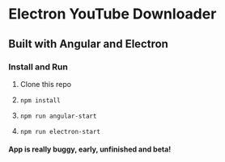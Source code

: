 # Electron YouTube Downloader

## Built with Angular and Electron

### Install and Run

1. Clone this repo

2. `npm install`

3. `npm run angular-start`

4. `npm run electron-start`

#### App is really buggy, early, unfinished and beta!
